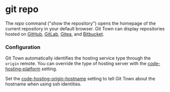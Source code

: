 # git repo

The _repo_ command ("show the repository") opens the homepage of the current
repository in your default browser. Git Town can display repositories hosted on
[GitHub](https://github.com), [GitLab](https://gitlab.com),
[Gitea](https://gitea.com), and [Bitbucket](https://bitbucket.org).

### Configuration

Git Town automatically identifies the hosting service type through the `origin`
remote. You can override the type of hosting server with the
[code-hosting-platform](../preferences/code-hosting-platform.md) setting.

Set the
[code-hosting-origin-hostname](../preferences/code-hosting-origin-hostname.md)
setting to tell Git Town about the hostname when using ssh identities.
